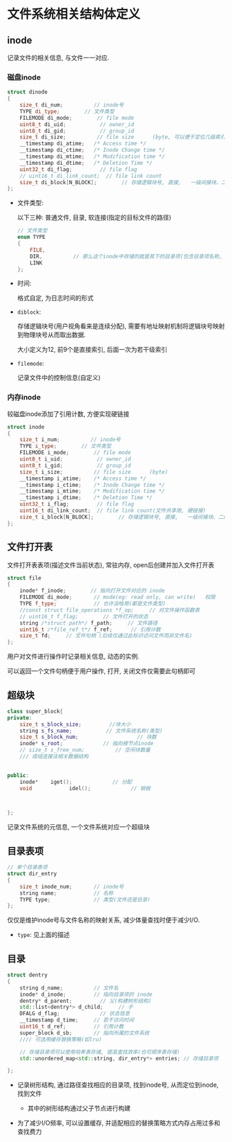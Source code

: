 # 文件系统相关结构体定义

## inode

记录文件的相关信息, 与文件一一对应.

### 磁盘inode

```cpp
struct dinode
{
    size_t di_num;          // inode号
    TYPE di_type;        // 文件类型
    FILEMODE di_mode;        // file mode
    uint8_t di_uid;           // owner_id
    uint8_t di_gid;           // group_id
    size_t di_size;          // file size      (byte, 可以便于定位几级索引)   
    __timestamp	di_atime;	/* Access time */
    __timestamp	di_ctime;	/* Inode Change time */
    __timestamp	di_mtime;	/* Modification time */
    __timestamp	di_dtime;	/* Deletion Time */
    uint32_t di_flag;         // file flag
    // uint16_t di_link_count;  // file link count
    size_t di_block[N_BLOCK];        // 存储逻辑块号, 直接,   一级间接块、二级间接块、三级间接块(可拓展的混合索引模式)
};
```

- 文件类型:

  以下三种: 普通文件, 目录, 软连接(指定的目标文件的路径)

  ```cpp
  // 文件类型
  enum TYPE
  {
      FILE,
      DIR,          // 那么这个inode中存储的就是其下的目录项(包含目录项名称, 以及他们对应的inode号)
      LINK
  };
  ```

- 时间:

  格式自定, 为日志时间的形式

- `diblock`:

  存储逻辑块号(用户视角看来是连续分配), 需要有地址映射机制将逻辑块号映射到物理块号从而取出数据.

  大小定义为12, 前9个是直接索引, 后面一次为若干级索引

- `filemode`:

  记录文件中的控制信息(自定义)

### 内存inode

较磁盘inode添加了引用计数, 方便实现硬链接

```cpp
struct inode
{
    size_t i_num;          // inode号
    TYPE i_type;        // 文件类型
    FILEMODE i_mode;        // file mode
    uint8_t i_uid;           // owner_id
    uint8_t i_gid;           // group_id
    size_t i_size;          // file size      (byte)   
    __timestamp	i_atime;	/* Access time */
    __timestamp	i_ctime;	/* Inode Change time */
    __timestamp	i_mtime;	/* Modification time */
    __timestamp	i_dtime;	/* Deletion Time */
    uint32_t i_flag;         // file flag
    uint16_t di_link_count;  // file link count(文件共享用, 硬链接)
    size_t i_block[N_BLOCK];        // 存储逻辑块号, 直接,   一级间接块、二级间接块、三级间接块(可拓展的混合索引模式)
};
```

## 文件打开表

文件打开表表项(描述文件当前状态), 常驻内存, open后创建并加入文件打开表

```cpp
struct file
{
    inode* f_inode;        // 指向打开文件对应的 inode
    FILEMODE di_mode;       // mode(eg: read only, can write)   权限
    TYPE f_type;            // 也许没啥用(都是文件类型)
    //const struct file_operations *f_op;     // 对文件操作函数表
    // uint16_t f_flag;        // 文件打开的状态
    string /*struct path*/ f_path;     // 文件路径
    uint16_t /*file_ref_t*/ f_ref;      // 引用计数
    size_t fd;     // 文件句柄 (后续仅通过此标识访问文件而非文件名)
};
```

用户对文件进行操作时记录相关信息, 动态的实例.

可以返回一个文件句柄便于用户操作, 打开, 关闭文件仅需要此句柄即可

## 超级块

```cpp 
class super_block{
private:
    size_t s_block_size;         //块大小
    string s_fs_name;           // 文件系统名称(类型)
    size_t s_block_num;                   // 块数
    inode* s_root;             // 指向根节点inode
    // size_t s_free_num;          // 空闲块数量
    /// 成组连接法相关数据结构

    
public:
    inode*    iget();             // 分配
    void            idel();             // 销毁 



};
```

记录文件系统的元信息, 一个文件系统对应一个超级块

## 目录表项

```cpp
// 单个目录表项
struct dir_entry
{
    size_t inode_num;       // inode号
    string name;            // 名称
    TYPE type;              // 类型(文件还是目录)
};
```

仅仅是维护inode号与文件名称的映射关系, 减少体量查找时便于减少I/O.

- `type`: 见上面的描述

## 目录

```cpp
struct dentry
{
    string d_name;          // 文件名
    inode* d_inode;         // 指向目录项的 inode
    dentry* d_parent;         // 父(构建树形结构)
    std::list<dentry*> d_child;     // 子
    DFALG d_flag;             // 状态信息
    __timestamp d_time;     // 若干访问时间
    uint16_t d_ref;         // 引用计数
    super_block d_sb;       // 指向所属的文件系统
    //// 可选用缓存替换策略(如lru)

    // 存储目录项可以使用哈希表存储, 提高查找效率(也可顺序表存储)
    std::unordered_map<std::string, dir_entry*> entries; // 存储目录项

};
```

- 记录树形结构, 通过路径查找相应的目录项, 找到inode号, 从而定位到inode, 找到文件
  - 其中的树形结构通过父子节点进行构建

- 为了减少I/O频率, 可以设置缓存, 并适配相应的替换策略方式内存占用过多和查找费力



  